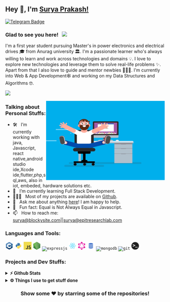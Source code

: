 ## Hey 👋, I'm [Surya Prakash!](https://github.com/suryadevelope/)

[![Telegram Badge](https://img.shields.io/badge/-Telegram-0088cc?style=flat-square&logo=Telegram&logoColor=white)](https://t.me/Surya_developer)

### Glad to see you here! &nbsp; ![](https://visitor-badge.glitch.me/badge?page_id=suryadevelope.suryadevelope&style=flat-square&color=0088cc)

I'm a first year student pursuing Master's in power electronics and electrical drives 🎓 from Anurag university 🏛. I'm a passionate learner who's always willing to learn and work across technologies and domains 💡. I love to explore new technologies and leverage them to solve real-life problems ✨. Apart from that I also love to guide and mentor newbies 👨🏻‍💻. I'm currently into Web & App Development🕸️ and working on my Data Structures and Algorithms 🤓.

[![](https://gitwar.herokuapp.com/badge?username=suryadevelope&label=Suryadevelope%20Profile%20Score&style=for-the-badge&color=0088cc)](https://gitwar.herokuapp.com/)

<img align="right" height="250" width="375" alt="" src="https://raw.githubusercontent.com/suryadevelope/developer/master/gifs/coder.gif" />

### Talking about Personal Stuffs:

- 🛠 &nbsp; I’m currently working with java, Javascript, react native,android studio ide,Xcode ide,flutter,php,sql,aws, also in iot, embeded, hardware solutions etc.
- 🚀 &nbsp; I’m currently learning Full Stack Development.
- 👨🏻‍💻 &nbsp; Most of my projects are available on [Github](https://github.com/suryadevelope).
- 💬 &nbsp; Ask me about anything [here](https://github.com/suryadevelope/developer/issues)! I am happy to help.
- 👾 &nbsp; Fun fact: Equal is Not Always Equal in Javascript.
- 📫 &nbsp; How to reach me: surya@blockysite.com||surya@epitresearchlab.com

### Languages and Tools:

<code><img height="25" src="https://raw.githubusercontent.com/github/explore/80688e429a7d4ef2fca1e82350fe8e3517d3494d/topics/cpp/cpp.png" alt="cpp"></code>
<code><img height="25" src="https://raw.githubusercontent.com/github/explore/80688e429a7d4ef2fca1e82350fe8e3517d3494d/topics/python/python.png" alt="python"></code>
<code><img height="25" src="https://raw.githubusercontent.com/github/explore/80688e429a7d4ef2fca1e82350fe8e3517d3494d/topics/javascript/javascript.png" alt="javascript"></code>
<code><img height="25" src="https://raw.githubusercontent.com/github/explore/80688e429a7d4ef2fca1e82350fe8e3517d3494d/topics/nodejs/nodejs.png" alt="nodejs"></code>
<code><img height="25" src="https://devicons.github.io/devicon/devicon.git/icons/express/express-original.svg" alt="expressjs"></code>
<code><img height="25" src="https://raw.githubusercontent.com/github/explore/80688e429a7d4ef2fca1e82350fe8e3517d3494d/topics/react/react.png" alt="react"></code>
<code><img height="25" src="https://raw.githubusercontent.com/github/explore/80688e429a7d4ef2fca1e82350fe8e3517d3494d/topics/graphql/graphql.png" alt="graphql"></code>
<code><img height="25" src="https://raw.githubusercontent.com/github/explore/80688e429a7d4ef2fca1e82350fe8e3517d3494d/topics/sql/sql.png" alt="sql"></code>
<code><img height="25" src="https://encrypted-tbn0.gstatic.com/images?q=tbn%3AANd9GcSTTzPAw-55ssm1Im594xYZ9eRQu2JylrkYLg&usqp=CAU" alt="mongodb"></code>
<code><img height="25" src="https://devicons.github.io/devicon/devicon.git/icons/git/git-original.svg" alt="git"></code>
<code><img height="25" src="https://raw.githubusercontent.com/github/explore/80688e429a7d4ef2fca1e82350fe8e3517d3494d/topics/terminal/terminal.png" alt="terminal"></code>

<!--
<code><img height="25" src="https://raw.githubusercontent.com/github/explore/80688e429a7d4ef2fca1e82350fe8e3517d3494d/topics/sass/sass.png" alt="sass"></code>
-->

### Projects and Dev Stuffs:

<details>	
  <summary><b>⚡ Github Stats</b></summary>

<img height="180em" src="https://github-readme-stats.vercel.app/api?username=suryadevelope&show_icons=true&hide_border=true" />
<img height="180em" src="https://github-readme-stats.vercel.app/api/top-langs/?username=suryadevelope&exclude_repo=KNN-Image-Classification&show_icons=true&hide_border=true&layout=compact&langs_count=8"/>
</details>


 
<details>	
  <br />
  <summary><b>⚙️ Things I use to get stuff done</b></summary>
  	<ul>
  	    <li><b>OS:</b> Windows 10,ubuntu 20</li>
	    <li><b>Laptop: </b> Lenovo ideapad 330, Dell xps, windows surface book</li>
  	    <li><b>Browser: </b> Chrome Developer Edition,Mozilla firefox,safari</li>
	    <li><b>Code Editor:</b> VSCode - The best editor out there,android studio</li>
	   
</ul>	
</details>



<div align="center">

### Show some ❤️ by starring some of the repositories!

</div>
